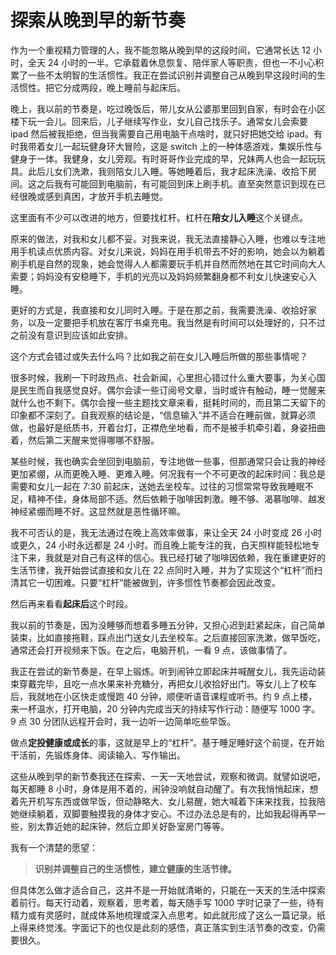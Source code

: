 # 探索从晚到早的新节奏

作为一个重视精力管理的人，我不能忽略从晚到早的这段时间，它通常长达 12 小时，全天 24 小时的一半。它承载着休息恢复、陪伴家人等职责，但也一不小心积累了一些不太明智的生活惯性。我正在尝试识别并调整自己从晚到早这段时间的生活惯性。把它分成两段，晚上睡前与起床后。

晚上，我以前的节奏是，吃过晚饭后，带儿女从公婆那里回到自家，有时会在小区楼下玩一会儿。回来后，儿子继续写作业，女儿自己找乐子。通常女儿会索要 ipad 然后被我拒绝，但当我需要自己用电脑干点啥时，就只好把她交给 ipad。有时我带着女儿一起玩健身环大冒险，这是 switch 上的一种体感游戏，集娱乐性与健身于一体。我健身，女儿旁观。有时哥哥作业完成的早，兄妹两人也会一起玩玩具。此后儿女们洗漱，我则陪女儿入睡。等她睡着后，我才起床洗澡、收拾下房间。这之后我有可能回到电脑前，有可能回到床上刷手机。直至突然意识到现在已经很晚或感到真困，才放开手机去睡觉。

这里面有不少可以改进的地方，但要找杠杆。杠杆在**陪女儿入睡**这个关键点。

原来的做法，对我和女儿都不妥。对我来说，我无法直接静心入睡，也难以专注地用手机读点优质内容。对女儿来说，妈妈在用手机带去不好的影响，她会以为躺着刷手机是自然的现象，她会觉得人人都需要玩手机并自然而然地在其它时间向大人索要；妈妈没有安稳睡下，手机的光亮以及妈妈频繁翻身都不利女儿快速安心入睡。

更好的方式是，我直接和女儿同时入睡。于是在那之前，我需要洗澡、收拾好家务，以及一定要把手机放在客厅书桌充电。我当然是有时间可以处理好的，只不过之前没有意识到应该如此安排。

这个方式会错过或失去什么吗？比如我之前在女儿入睡后所做的那些事情呢？

很多时候，我刷一下时政热点、社会新闻，心里担心错过什么重大要事，为关心国是民生而自我感觉良好。偶尔会读一些订阅号文章，当时或许有触动，睡一觉醒来就什么也不剩下。偶尔会搜一些主题找文章来看，挺耗时间的，而且第二天留下的印象都不深刻了。自我观察的结论是，“信息输入”并不适合在睡前做，就算必须做，也最好是纸质书，开着台灯，正襟危坐地看，而不是被手机牵引着，身姿扭曲着，然后第二天醒来觉得哪哪不舒服。

某些时候，我也确实会坐回到电脑前，专注地做一些事，但那通常只会让我的神经更加紧绷，从而更晚入睡、更难入睡。何况我有一个不可更改的起床时间：我总是需要和女儿一起在 7:30 前起床，送她去坐校车。过往的习惯常常导致我睡眠不足，精神不佳，身体局部不适。然后依赖于咖啡因刺激。睡不够、渴慕咖啡、越发神经紧绷而睡不好。这显然就是恶性循环嘛。

我不可否认的是，我无法通过在晚上高效率做事，来让全天 24 小时变成 26 小时或更久，24 小时永远都是 24 小时。而且晚上能专注的我，白天照样能轻松地专注下来，我就是对自己有这样的信心。我已经打破了咖啡因依赖，我在重建更好的生活节律，我开始尝试直接和女儿在 22 点同时入睡，并为了实现这个“杠杆”而扫清其它一切困难。只要“杠杆”能被做到，许多惯性节奏都会因此改变。

然后再来看看**起床后**这个时段。

我以前的节奏是，因为没睡够而想着多睡五分钟，又担心迟到赶紧起床，自己简单装束，比如直接拖鞋，踩点出门送女儿去坐校车。之后直接回家洗漱，做早饭吃，通常还会打开视频来下饭。在之后，电脑开机，一看 9 点，该做事情了。

我正在尝试的新节奏是，在早上锻炼。听到闹钟立即起床并喊醒女儿，我先运动装束穿戴完毕，且吃一点水果来补充糖分，再把女儿收拾好出门。等女儿上了校车后，我就地在小区快走或慢跑 40 分钟，顺便听语音课程或听书。约 9 点上楼，来一杯温水，打开电脑，20 分钟内完成当天的持续写作行动：随便写 1000 字。9 点 30 分团队远程开会时，我一边听一边简单吃些早饭。

做点**定投健康或成长**的事，这就是早上的“杠杆”。基于睡足睡好这个前提，在开始干活前，先锻炼身体、阅读输入、写作输出。

这些从晚到早的新节奏我还在探索、一天一天地尝试，观察和微调。就譬如说吧，每天都睡 8 小时，身体是用不着的，闹钟没响就自动醒了。有次我悄悄起床，想着先开机写东西或做早饭，但动静略大、女儿易醒，她大喊着下床来找我，拉我陪她继续躺着，双脚要触摸我的身体才安心。不过办法总是有的，比如我起得再早一些，别太靠近她的起床钟，然后立即关好卧室房门等等。

我有一个清楚的愿望：
> **识别并调整自己的生活惯性，建立健康的生活节律。**

但具体怎么做才适合自己，这并不是一开始就清晰的，只能在一天天的生活中探索着前行。每天行动着，观察着，思考着，每天随手写 1000 字时记录了一些，待有精力或有灵感时，就成体系地梳理或深入点思考。如此就形成了这么一篇记录。纸上得来终觉浅。字面记下的也仅是此刻的感悟，真正落实到生活节奏的改变，仍需要很久。

<!---

tags: #精力管理 #生活方式 #习惯养成 #打破惯性 #从晚到早

created_at: 2021-10-20

updated_at: 2021-10-20

--->